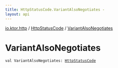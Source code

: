 ```yaml
---
title: HttpStatusCode.VariantAlsoNegotiates - 
layout: api
---
```


<div class='api-docs-breadcrumbs'><a href="../index.html">io.ktor.http</a> / <a href="index.html">HttpStatusCode</a> / <a href="./-variant-also-negotiates.html">VariantAlsoNegotiates</a></div>

# VariantAlsoNegotiates

<div class="signature"><code><span class="keyword">val </span><span class="identifier">VariantAlsoNegotiates</span><span class="symbol">: </span><a href="index.html"><span class="identifier">HttpStatusCode</span></a></code></div>

